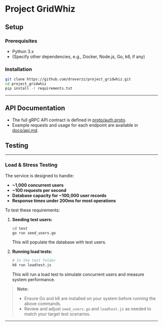 # Project GridWhiz

## Setup

### Prerequisites

- Python 3.x  
- (Specify other dependencies, e.g., Docker, Node.js, Go, k6, if any)

### Installation

```bash
git clone https://github.com/droverzz/project_gridwhiz.git
cd project_gridwhiz
pip install -r requirements.txt
```

---

## API Documentation

- The full gRPC API contract is defined in [proto/auth.proto](proto/auth.proto).
- Example requests and usage for each endpoint are available in [docs/api.md](docs/api.md).

## Testing

---

###  Load & Stress Testing

The service is designed to handle:
- **~1,000 concurrent users**
- **~100 requests per second**
- **Database capacity for ~100,000 user records**
- **Response times under 200ms for most operations**

To test these requirements:

1. **Seeding test users:**
   ```bash
   cd test
   go run seed_users.go
   ```
   This will populate the database with test users.

2. **Running load tests:**
   ```bash
   # In the test folder
   k6 run loadtest.js
   ```
   This will run a load test to simulate concurrent users and measure system performance.

> **Note:**  
> - Ensure Go and k6 are installed on your system before running the above commands.
> - Review and adjust `seed_users.go` and `loadtest.js` as needed to match your target test scenarios.

---
